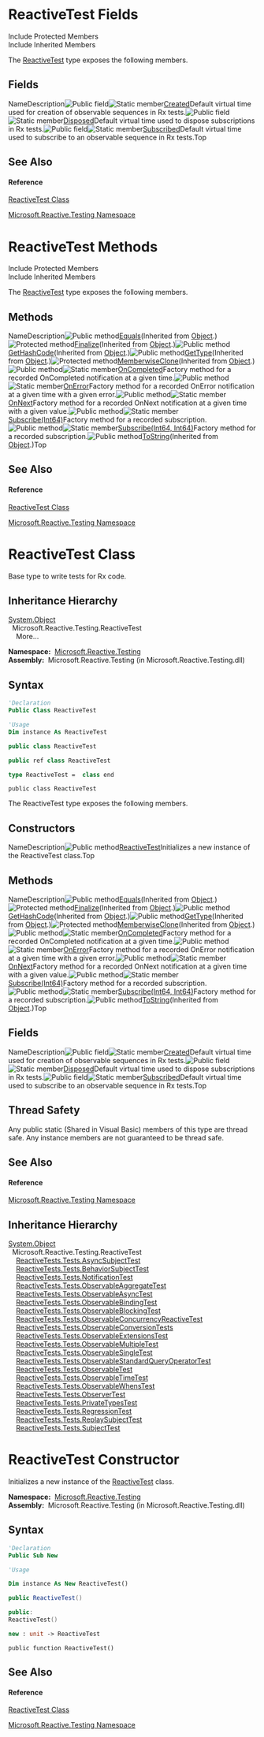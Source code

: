 # ReactiveTest Fields

Include Protected Members  
Include Inherited Members

The [ReactiveTest](ReactiveTest\ReactiveTest.md) type exposes the following members.

## Fields

NameDescription![Public field](images\Hh314728.pubfield(en-us,VS.103).gif "Public field")![Static member](images\Hh244319.static(en-us,VS.103).gif "Static member")[Created](Created\ReactiveTest.Created.md)Default virtual time used for creation of observable sequences in Rx tests.![Public field](images\Hh314728.pubfield(en-us,VS.103).gif "Public field")![Static member](images\Hh244319.static(en-us,VS.103).gif "Static member")[Disposed](Disposed\ReactiveTest.Disposed.md)Default virtual time used to dispose subscriptions in Rx tests.![Public field](images\Hh314728.pubfield(en-us,VS.103).gif "Public field")![Static member](images\Hh244319.static(en-us,VS.103).gif "Static member")[Subscribed](Subscribed\ReactiveTest.Subscribed.md)Default virtual time used to subscribe to an observable sequence in Rx tests.Top

## See Also

#### Reference

[ReactiveTest Class](ReactiveTest\ReactiveTest.md)

[Microsoft.Reactive.Testing Namespace](Microsoft.Reactive.Testing\Microsoft.Reactive.Testing.md)

# ReactiveTest Methods

Include Protected Members  
Include Inherited Members

The [ReactiveTest](ReactiveTest\ReactiveTest.md) type exposes the following members.

## Methods

NameDescription![Public method](images\Hh303103.pubmethod(en-us,VS.103).gif "Public method")[Equals](https://msdn.microsoft.com/en-us/library/m:system.object.equals(system.object)(v=VS.103))(Inherited from [Object](https://msdn.microsoft.com/en-us/library/e5kfa45b).)![Protected method](images\Hh303103.protmethod(en-us,VS.103).gif "Protected method")[Finalize](https://msdn.microsoft.com/en-us/library/4k87zsw7)(Inherited from [Object](https://msdn.microsoft.com/en-us/library/e5kfa45b).)![Public method](images\Hh303103.pubmethod(en-us,VS.103).gif "Public method")[GetHashCode](https://msdn.microsoft.com/en-us/library/zdee4b3y)(Inherited from [Object](https://msdn.microsoft.com/en-us/library/e5kfa45b).)![Public method](images\Hh303103.pubmethod(en-us,VS.103).gif "Public method")[GetType](https://msdn.microsoft.com/en-us/library/dfwy45w9)(Inherited from [Object](https://msdn.microsoft.com/en-us/library/e5kfa45b).)![Protected method](images\Hh303103.protmethod(en-us,VS.103).gif "Protected method")[MemberwiseClone](https://msdn.microsoft.com/en-us/library/57ctke0a)(Inherited from [Object](https://msdn.microsoft.com/en-us/library/e5kfa45b).)![Public method](images\Hh303103.pubmethod(en-us,VS.103).gif "Public method")![Static member](images\Hh244319.static(en-us,VS.103).gif "Static member")[OnCompleted<T>](https://msdn.microsoft.com/en-us/library/m:microsoft.reactive.testing.reactivetest.oncompleted%60%601(system.int64)(v=VS.103))Factory method for a recorded OnCompleted notification at a given time.![Public method](images\Hh303103.pubmethod(en-us,VS.103).gif "Public method")![Static member](images\Hh244319.static(en-us,VS.103).gif "Static member")[OnError<T>](https://msdn.microsoft.com/en-us/library/m:microsoft.reactive.testing.reactivetest.onerror%60%601(system.int64%2csystem.exception)(v=VS.103))Factory method for a recorded OnError notification at a given time with a given error.![Public method](images\Hh303103.pubmethod(en-us,VS.103).gif "Public method")![Static member](images\Hh244319.static(en-us,VS.103).gif "Static member")[OnNext<T>](https://msdn.microsoft.com/en-us/library/m:microsoft.reactive.testing.reactivetest.onnext%60%601(system.int64%2c%60%600)(v=VS.103))Factory method for a recorded OnNext notification at a given time with a given value.![Public method](images\Hh303103.pubmethod(en-us,VS.103).gif "Public method")![Static member](images\Hh244319.static(en-us,VS.103).gif "Static member")[Subscribe(Int64)](https://msdn.microsoft.com/en-us/library/m:microsoft.reactive.testing.reactivetest.subscribe(system.int64)(v=VS.103))Factory method for a recorded subscription.![Public method](images\Hh303103.pubmethod(en-us,VS.103).gif "Public method")![Static member](images\Hh244319.static(en-us,VS.103).gif "Static member")[Subscribe(Int64, Int64)](https://msdn.microsoft.com/en-us/library/m:microsoft.reactive.testing.reactivetest.subscribe(system.int64%2csystem.int64)(v=VS.103))Factory method for a recorded subscription.![Public method](images\Hh303103.pubmethod(en-us,VS.103).gif "Public method")[ToString](https://msdn.microsoft.com/en-us/library/7bxwbwt2)(Inherited from [Object](https://msdn.microsoft.com/en-us/library/e5kfa45b).)Top

## See Also

#### Reference

[ReactiveTest Class](ReactiveTest\ReactiveTest.md)

[Microsoft.Reactive.Testing Namespace](Microsoft.Reactive.Testing\Microsoft.Reactive.Testing.md)

# ReactiveTest Class

Base type to write tests for Rx code.

## Inheritance Hierarchy

[System.Object](https://msdn.microsoft.com/en-us/library/e5kfa45b)  
  Microsoft.Reactive.Testing.ReactiveTest  
    More...

**Namespace:**  [Microsoft.Reactive.Testing](Microsoft.Reactive.Testing\Microsoft.Reactive.Testing.md)  
**Assembly:**  Microsoft.Reactive.Testing (in Microsoft.Reactive.Testing.dll)

## Syntax

```vb
'Declaration
Public Class ReactiveTest
```

```vb
'Usage
Dim instance As ReactiveTest
```

```csharp
public class ReactiveTest
```

```c++
public ref class ReactiveTest
```

```fsharp
type ReactiveTest =  class end
```

```jscript
public class ReactiveTest
```

The ReactiveTest type exposes the following members.

## Constructors

NameDescription![Public method](images\Hh303103.pubmethod(en-us,VS.103).gif "Public method")[ReactiveTest](ReactiveTest\ReactiveTest.md)Initializes a new instance of the ReactiveTest class.Top

## Methods

NameDescription![Public method](images\Hh303103.pubmethod(en-us,VS.103).gif "Public method")[Equals](https://msdn.microsoft.com/en-us/library/m:system.object.equals(system.object)(v=VS.103))(Inherited from [Object](https://msdn.microsoft.com/en-us/library/e5kfa45b).)![Protected method](images\Hh303103.protmethod(en-us,VS.103).gif "Protected method")[Finalize](https://msdn.microsoft.com/en-us/library/4k87zsw7)(Inherited from [Object](https://msdn.microsoft.com/en-us/library/e5kfa45b).)![Public method](images\Hh303103.pubmethod(en-us,VS.103).gif "Public method")[GetHashCode](https://msdn.microsoft.com/en-us/library/zdee4b3y)(Inherited from [Object](https://msdn.microsoft.com/en-us/library/e5kfa45b).)![Public method](images\Hh303103.pubmethod(en-us,VS.103).gif "Public method")[GetType](https://msdn.microsoft.com/en-us/library/dfwy45w9)(Inherited from [Object](https://msdn.microsoft.com/en-us/library/e5kfa45b).)![Protected method](images\Hh303103.protmethod(en-us,VS.103).gif "Protected method")[MemberwiseClone](https://msdn.microsoft.com/en-us/library/57ctke0a)(Inherited from [Object](https://msdn.microsoft.com/en-us/library/e5kfa45b).)![Public method](images\Hh303103.pubmethod(en-us,VS.103).gif "Public method")![Static member](images\Hh244319.static(en-us,VS.103).gif "Static member")[OnCompleted<T>](https://msdn.microsoft.com/en-us/library/m:microsoft.reactive.testing.reactivetest.oncompleted%60%601(system.int64)(v=VS.103))Factory method for a recorded OnCompleted notification at a given time.![Public method](images\Hh303103.pubmethod(en-us,VS.103).gif "Public method")![Static member](images\Hh244319.static(en-us,VS.103).gif "Static member")[OnError<T>](https://msdn.microsoft.com/en-us/library/m:microsoft.reactive.testing.reactivetest.onerror%60%601(system.int64%2csystem.exception)(v=VS.103))Factory method for a recorded OnError notification at a given time with a given error.![Public method](images\Hh303103.pubmethod(en-us,VS.103).gif "Public method")![Static member](images\Hh244319.static(en-us,VS.103).gif "Static member")[OnNext<T>](https://msdn.microsoft.com/en-us/library/m:microsoft.reactive.testing.reactivetest.onnext%60%601(system.int64%2c%60%600)(v=VS.103))Factory method for a recorded OnNext notification at a given time with a given value.![Public method](images\Hh303103.pubmethod(en-us,VS.103).gif "Public method")![Static member](images\Hh244319.static(en-us,VS.103).gif "Static member")[Subscribe(Int64)](https://msdn.microsoft.com/en-us/library/m:microsoft.reactive.testing.reactivetest.subscribe(system.int64)(v=VS.103))Factory method for a recorded subscription.![Public method](images\Hh303103.pubmethod(en-us,VS.103).gif "Public method")![Static member](images\Hh244319.static(en-us,VS.103).gif "Static member")[Subscribe(Int64, Int64)](https://msdn.microsoft.com/en-us/library/m:microsoft.reactive.testing.reactivetest.subscribe(system.int64%2csystem.int64)(v=VS.103))Factory method for a recorded subscription.![Public method](images\Hh303103.pubmethod(en-us,VS.103).gif "Public method")[ToString](https://msdn.microsoft.com/en-us/library/7bxwbwt2)(Inherited from [Object](https://msdn.microsoft.com/en-us/library/e5kfa45b).)Top

## Fields

NameDescription![Public field](images\Hh314728.pubfield(en-us,VS.103).gif "Public field")![Static member](images\Hh244319.static(en-us,VS.103).gif "Static member")[Created](Created\ReactiveTest.Created.md)Default virtual time used for creation of observable sequences in Rx tests.![Public field](images\Hh314728.pubfield(en-us,VS.103).gif "Public field")![Static member](images\Hh244319.static(en-us,VS.103).gif "Static member")[Disposed](Disposed\ReactiveTest.Disposed.md)Default virtual time used to dispose subscriptions in Rx tests.![Public field](images\Hh314728.pubfield(en-us,VS.103).gif "Public field")![Static member](images\Hh244319.static(en-us,VS.103).gif "Static member")[Subscribed](Subscribed\ReactiveTest.Subscribed.md)Default virtual time used to subscribe to an observable sequence in Rx tests.Top

## Thread Safety

Any public static (Shared in Visual Basic) members of this type are thread safe. Any instance members are not guaranteed to be thread safe.

## See Also

#### Reference

[Microsoft.Reactive.Testing Namespace](Microsoft.Reactive.Testing\Microsoft.Reactive.Testing.md)

## Inheritance Hierarchy

[System.Object](https://msdn.microsoft.com/en-us/library/e5kfa45b)  
  Microsoft.Reactive.Testing.ReactiveTest  
    [ReactiveTests.Tests.AsyncSubjectTest](AsyncSubjectTest\AsyncSubjectTest.md)  
    [ReactiveTests.Tests.BehaviorSubjectTest](BehaviorSubjectTest\BehaviorSubjectTest.md)  
    [ReactiveTests.Tests.NotificationTest](NotificationTest\NotificationTest.md)  
    [ReactiveTests.Tests.ObservableAggregateTest](ObservableAggregateTest\ObservableAggregateTest.md)  
    [ReactiveTests.Tests.ObservableAsyncTest](ObservableAsyncTest\ObservableAsyncTest.md)  
    [ReactiveTests.Tests.ObservableBindingTest](ObservableBindingTest\ObservableBindingTest.md)  
    [ReactiveTests.Tests.ObservableBlockingTest](ObservableBlockingTest\ObservableBlockingTest.md)  
    [ReactiveTests.Tests.ObservableConcurrencyReactiveTest](ObservableConcurrencyReactiveTest\ObservableConcurrencyReactiveTest.md)  
    [ReactiveTests.Tests.ObservableConversionTests](ObservableConversionTests\ObservableConversionTests.md)  
    [ReactiveTests.Tests.ObservableExtensionsTest](ObservableExtensionsTest\ObservableExtensionsTest.md)  
    [ReactiveTests.Tests.ObservableMultipleTest](ObservableMultipleTest\ObservableMultipleTest.md)  
    [ReactiveTests.Tests.ObservableSingleTest](ObservableSingleTest\ObservableSingleTest.md)  
    [ReactiveTests.Tests.ObservableStandardQueryOperatorTest](ObservableStandardQueryOperatorTest\ObservableStandardQueryOperatorTest.md)  
    [ReactiveTests.Tests.ObservableTest](ObservableTest\ObservableTest.md)  
    [ReactiveTests.Tests.ObservableTimeTest](ObservableTimeTest\ObservableTimeTest.md)  
    [ReactiveTests.Tests.ObservableWhensTest](ObservableWhensTest\ObservableWhensTest.md)  
    [ReactiveTests.Tests.ObserverTest](ObserverTest\ObserverTest.md)  
    [ReactiveTests.Tests.PrivateTypesTest](PrivateTypesTest\PrivateTypesTest.md)  
    [ReactiveTests.Tests.RegressionTest](RegressionTest\RegressionTest.md)  
    [ReactiveTests.Tests.ReplaySubjectTest](ReplaySubjectTest\ReplaySubjectTest.md)  
    [ReactiveTests.Tests.SubjectTest](SubjectTest\SubjectTest.md)

# ReactiveTest Constructor

Initializes a new instance of the [ReactiveTest](ReactiveTest\ReactiveTest.md) class.

**Namespace:**  [Microsoft.Reactive.Testing](Microsoft.Reactive.Testing\Microsoft.Reactive.Testing.md)  
**Assembly:**  Microsoft.Reactive.Testing (in Microsoft.Reactive.Testing.dll)

## Syntax

```vb
'Declaration
Public Sub New
```

```vb
'Usage

Dim instance As New ReactiveTest()
```

```csharp
public ReactiveTest()
```

```c++
public:
ReactiveTest()
```

```fsharp
new : unit -> ReactiveTest
```

```jscript
public function ReactiveTest()
```

## See Also

#### Reference

[ReactiveTest Class](ReactiveTest\ReactiveTest.md)

[Microsoft.Reactive.Testing Namespace](Microsoft.Reactive.Testing\Microsoft.Reactive.Testing.md)
